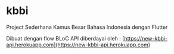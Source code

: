 # kbbi

Project Sederhana Kamus Besar Bahasa Indonesia dengan Flutter

Dibuat dengan flow BLoC
API diberdayai oleh : [https://new-kbbi-api.herokuapp.com](https://new-kbbi-api.herokuapp.com)
